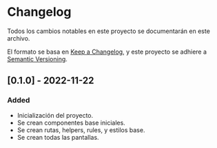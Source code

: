 # Changelog

Todos los cambios notables en este proyecto se documentarán en este archivo.

El formato se basa en [Keep a Changelog](https://keepachangelog.com/en/1.0.0/),
y este proyecto se adhiere a [Semantic Versioning](https://semver.org/spec/v2.0.0.html).

## [0.1.0] - 2022-11-22

### Added

- Inicialización del proyecto.
- Se crean componentes base iniciales.
- Se crean rutas, helpers, rules, y estilos base.
- Se crean todas las pantallas.
